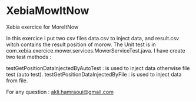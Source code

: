 XebiaMowItNow
=============

Xebia exercice for MoreItNow

In this exercice i put two csv files data.csv to inject data, and result.csv witch contains the result position of morow.
The Unit test is in com.xebia.exercice.mower.services.MowerServiceTest.java.
I have create two test methods :

testGetPositionDataInjectedByAutoTest : is used to inject data otherwise file test (auto test).
testGetPositionDataInjectedByFile : is used to inject data from file.

For any question :
akli.hamraoui@gmail.com
